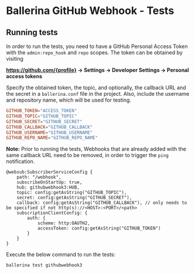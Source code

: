 # Ballerina GitHub Webhook - Tests

## Running tests

In order to run the tests, you need to have a GitHub Personal Access Token with the `admin:repo_hook` and `repo` scopes. The token can be obtained by visiting

**https://github.com/{profile} -> Settings -> Developer Settings -> Personal access tokens**

Specify the obtained token, the topic, and optionally, the callback URL and the secret in a `ballerina.conf` file in the project. Also, include the username and repository name, which will be used for testing.

```.conf
GITHUB_TOKEN="ACCESS_TOKEN"
GITHUB_TOPIC="GITHUB_TOPIC"
GITHUB_SECRET="GITHUB_SECRET"
GITHUB_CALLBACK="GITHUB_CALLBACK"
GITHUB_USERNAME="GITHUB_USERNAME"
GITHUB_REPO_NAME="GITHUB_REPO_NAME"
```

**Note:** Prior to running the tests, Webhooks that are already added with the same callback URL need to be removed, in order to trigger the `ping` notification.

```ballerina
@websub:SubscriberServiceConfig {
    path: "/webhook",
    subscribeOnStartUp: true,
    hub: githubwebhook3:HUB,
    topic: config:getAsString("GITHUB_TOPIC"), 
    secret: config:getAsString("GITHUB_SECRET"),
    callback: config:getAsString("GITHUB_CALLBACK"), // only needs to be specified if not http(s)://<HOST>:<PORT>/<path>
    subscriptionClientConfig: {
        auth: {
            scheme: http:OAUTH2,
            accessToken: config:getAsString("GITHUB_TOKEN")
        }
    }
}
```

Execute the below command to run the tests:
```
ballerina test githubwebhook3
```
